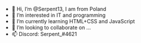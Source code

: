 - 👋 Hi, I’m @Serpent13, I am from Poland
- 👀 I’m interested in IT and programming
- 🌱 I’m currently learning HTML+CSS and JavaScript
- 💞️ I’m looking to collaborate on ...
- 📫 Discord: Serpent_#4621

<!---
Serpent13/Serpent13 is a ✨ special ✨ repository because its `README.md` (this file) appears on your GitHub profile.
You can click the Preview link to take a look at your changes.
--->

